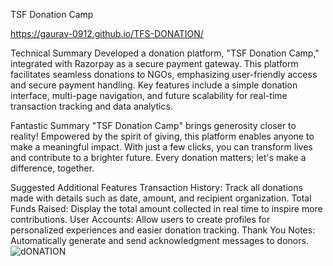 TSF Donation Camp

https://gaurav-0912.github.io/TFS-DONATION/

Technical Summary
Developed a donation platform, "TSF Donation Camp," integrated with Razorpay as a secure payment gateway. This platform facilitates seamless donations to NGOs, emphasizing user-friendly access and secure payment handling. Key features include a simple donation interface, multi-page navigation, and future scalability for real-time transaction tracking and data analytics.

Fantastic Summary
"TSF Donation Camp" brings generosity closer to reality! Empowered by the spirit of giving, this platform enables anyone to make a meaningful impact. With just a few clicks, you can transform lives and contribute to a brighter future. Every donation matters; let's make a difference, together.

Suggested Additional Features
Transaction History: Track all donations made with details such as date, amount, and recipient organization.
Total Funds Raised: Display the total amount collected in real time to inspire more contributions.
User Accounts: Allow users to create profiles for personalized experiences and easier donation tracking.
Thank You Notes: Automatically generate and send acknowledgment messages to donors.
![dONATION](https://github.com/user-attachments/assets/1fafbd1c-7e62-4fa7-95c8-1695fb0b627d)
